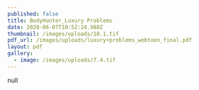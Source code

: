 ```yaml
---
published: false
title: BodyHunter_Luxury Problems
date: 2020-06-07T10:52:24.980Z
thumbnail: /images/uploads/10.1.tif
pdf_url: /images/uploads/luxury+problems_webtoon_final.pdf
layout: pdf
gallery:
  - image: /images/uploads/7.4.tif
---
```

null
